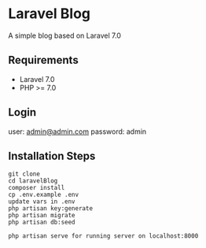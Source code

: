 # Laravel Blog

A simple blog based on Laravel 7.0

## Requirements

- Laravel 7.0
- PHP >= 7.0

## Login

user: admin@admin.com 
password: admin


## Installation Steps

```
git clone
cd laravelBlog
composer install
cp .env.example .env
update vars in .env
php artisan key:generate
php artisan migrate
php artisan db:seed

php artisan serve for running server on localhost:8000

```

